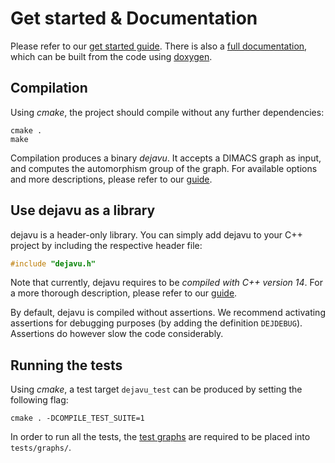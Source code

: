# Get started & Documentation

Please refer to our [get started guide](https://automorphisms.org/). There is also a [full documentation](https://automorphisms.org/documentation/), which can be built from the code using [doxygen](https://www.doxygen.nl/).


## Compilation
Using *cmake*, the project should compile without any further dependencies:
```text
cmake .
make
```
Compilation produces a binary *dejavu*. It accepts a DIMACS graph as input, and computes the automorphism group of the graph. For available options and more descriptions, please refer to our [guide](https://automorphisms.org/quick_start/standalone/).

## Use dejavu as a library
dejavu is a header-only library. You can simply add dejavu to your C++ project by including the respective header file: 
```cpp
#include "dejavu.h"
```

Note that currently, dejavu requires to be *compiled with C++ version 14*. For a more thorough description, please refer to our [guide](https://automorphisms.org/quick_start/cpp_api/).

By default, dejavu is compiled without assertions. We recommend activating assertions for debugging purposes (by adding the definition `DEJDEBUG`). Assertions do however slow the code considerably.

## Running the tests
Using *cmake*, a test target `dejavu_test` can be produced by setting the following flag:
```text
cmake . -DCOMPILE_TEST_SUITE=1
```

In order to run all the tests, the [test graphs](https://automorphisms.org/graphs/graphs.zip) are required to be placed into `tests/graphs/`.